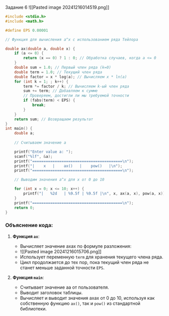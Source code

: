 Задание 6 
![[Pasted image 20241216014519.png]]



```C
#include <stdio.h>
#include <math.h>

#define EPS 0.00001

// Функция для вычисления a^x с использованием ряда Тейлора

double ax(double a, double x) {
    if (a <= 0) {
        return (x == 0) ? 1 : 0; // Обработка случаев, когда a <= 0
    }
    double sum = 1.0; // Первый член ряда (k=0)
    double term = 1.0; // Текущий член ряда
    double factor = x * log(a); // Вычисляем x * ln(a)
    for (int k = 1; ; k++) {
        term *= factor / k; // Вычисляем k-ый член ряда
        sum += term; // Добавляем к сумме
        // Проверяем, достигли ли мы требуемой точности
        if (fabs(term) < EPS) {
            break;
        }
    }
    return sum; // Возвращаем результат
}
int main() {
    double a;
    
    // Считываем значение a

    printf("Enter value a: ");
    scanf("%lf", &a);
    printf("========================================\n");
    printf("|    x   |    ax()   |    pow()   |\n");
    printf("========================================\n");

    // Выводим значения a^x для x от 0 до 10

    for (int x = 0; x <= 10; x++) {
        printf("|   %2d   | %9.5f | %9.5f |\n", x, ax(a, x), pow(a, x));
    }
    printf("========================================\n");
    return 0;
}
```
### Объяснение кода:

1. **Функция `ax`**:
    
    - Вычисляет значение axax по формуле разложения:
    - ![[Pasted image 20241216015706.png]]
    - Использует переменную `term` для хранения текущего члена ряда.
    - Цикл продолжается до тех пор, пока текущий член ряда не станет меньше заданной точности `EPS`.
2. **Функция `main`**:
    
    - Считывает значение aa от пользователя.
    - Выводит заголовок таблицы.
    - Вычисляет и выводит значения axax от 0 до 10, используя как собственную функцию `ax()`, так и `pow()` из стандартной библиотеки.


